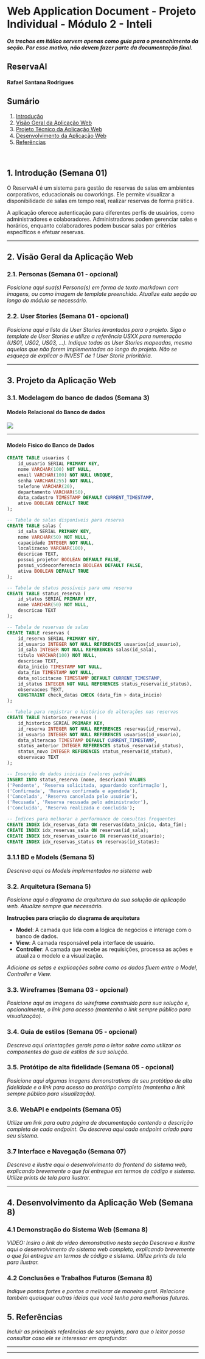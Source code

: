 # Web Application Document - Projeto Individual - Módulo 2 - Inteli

**_Os trechos em itálico servem apenas como guia para o preenchimento da seção. Por esse motivo, não devem fazer parte da documentação final._**

## ReservaAI

#### Rafael Santana Rodrigues

## Sumário

1. [Introdução](#c1)  
2. [Visão Geral da Aplicação Web](#c2)  
3. [Projeto Técnico da Aplicação Web](#c3)  
4. [Desenvolvimento da Aplicação Web](#c4)  
5. [Referências](#c5)  

<br>

## <a name="c1"></a>1. Introdução (Semana 01)

O ReservaAI é um sistema para gestão de reservas de salas em ambientes corporativos, educacionais ou coworkings. Ele permite visualizar a disponibilidade de salas em tempo real, realizar reservas de forma prática.

A aplicação oferece autenticação para diferentes perfis de usuários, como administradores e colaboradores. Administradores podem gerenciar salas e horários, enquanto colaboradores podem buscar salas por critérios específicos e efetuar reservas.

---

## <a name="c2"></a>2. Visão Geral da Aplicação Web

### 2.1. Personas (Semana 01 - opcional)

*Posicione aqui sua(s) Persona(s) em forma de texto markdown com imagens, ou como imagem de template preenchido. Atualize esta seção ao longo do módulo se necessário.*

### 2.2. User Stories (Semana 01 - opcional)

*Posicione aqui a lista de User Stories levantadas para o projeto. Siga o template de User Stories e utilize a referência USXX para numeração (US01, US02, US03, ...). Indique todas as User Stories mapeadas, mesmo aquelas que não forem implementadas ao longo do projeto. Não se esqueça de explicar o INVEST de 1 User Storie prioritária.*

---

## <a name="c3"></a>3. Projeto da Aplicação Web

### 3.1. Modelagem do banco de dados  (Semana 3)

#### Modelo Relacional do Banco de dados 
<img src="assets/EsquemaBaseDeDados.png">

<hr>

#### Modelo Fisico do Banco de Dados
```sql
CREATE TABLE usuarios (
    id_usuario SERIAL PRIMARY KEY,
    nome VARCHAR(100) NOT NULL,
    email VARCHAR(100) NOT NULL UNIQUE,
    senha VARCHAR(255) NOT NULL,
    telefone VARCHAR(20),
    departamento VARCHAR(50),
    data_cadastro TIMESTAMP DEFAULT CURRENT_TIMESTAMP,
    ativo BOOLEAN DEFAULT TRUE
);

-- Tabela de salas disponíveis para reserva
CREATE TABLE salas (
    id_sala SERIAL PRIMARY KEY,
    nome VARCHAR(50) NOT NULL,
    capacidade INTEGER NOT NULL,
    localizacao VARCHAR(100),
    descricao TEXT,
    possui_projetor BOOLEAN DEFAULT FALSE,
    possui_videoconferencia BOOLEAN DEFAULT FALSE,
    ativa BOOLEAN DEFAULT TRUE
);

-- Tabela de status possíveis para uma reserva
CREATE TABLE status_reserva (
    id_status SERIAL PRIMARY KEY,
    nome VARCHAR(50) NOT NULL,
    descricao TEXT
);

-- Tabela de reservas de salas
CREATE TABLE reservas (
    id_reserva SERIAL PRIMARY KEY,
    id_usuario INTEGER NOT NULL REFERENCES usuarios(id_usuario),
    id_sala INTEGER NOT NULL REFERENCES salas(id_sala),
    titulo VARCHAR(100) NOT NULL,
    descricao TEXT,
    data_inicio TIMESTAMP NOT NULL,
    data_fim TIMESTAMP NOT NULL,
    data_solicitacao TIMESTAMP DEFAULT CURRENT_TIMESTAMP,
    id_status INTEGER NOT NULL REFERENCES status_reserva(id_status),
    observacoes TEXT,
    CONSTRAINT check_datas CHECK (data_fim > data_inicio)
);

-- Tabela para registrar o histórico de alterações nas reservas
CREATE TABLE historico_reservas (
    id_historico SERIAL PRIMARY KEY,
    id_reserva INTEGER NOT NULL REFERENCES reservas(id_reserva),
    id_usuario INTEGER NOT NULL REFERENCES usuarios(id_usuario),
    data_alteracao TIMESTAMP DEFAULT CURRENT_TIMESTAMP,
    status_anterior INTEGER REFERENCES status_reserva(id_status),
    status_novo INTEGER REFERENCES status_reserva(id_status),
    observacao TEXT
);

-- Inserção de dados iniciais (valores padrão)
INSERT INTO status_reserva (nome, descricao) VALUES 
('Pendente', 'Reserva solicitada, aguardando confirmação'),
('Confirmada', 'Reserva confirmada e agendada'),
('Cancelada', 'Reserva cancelada pelo usuário'),
('Recusada', 'Reserva recusada pelo administrador'),
('Concluída', 'Reserva realizada e concluída');

-- Índices para melhorar a performance de consultas frequentes
CREATE INDEX idx_reservas_data ON reservas(data_inicio, data_fim);
CREATE INDEX idx_reservas_sala ON reservas(id_sala);
CREATE INDEX idx_reservas_usuario ON reservas(id_usuario);
CREATE INDEX idx_reservas_status ON reservas(id_status);
```


### 3.1.1 BD e Models (Semana 5)
*Descreva aqui os Models implementados no sistema web*

### 3.2. Arquitetura (Semana 5)

*Posicione aqui o diagrama de arquitetura da sua solução de aplicação web. Atualize sempre que necessário.*

**Instruções para criação do diagrama de arquitetura**  
- **Model**: A camada que lida com a lógica de negócios e interage com o banco de dados.
- **View**: A camada responsável pela interface de usuário.
- **Controller**: A camada que recebe as requisições, processa as ações e atualiza o modelo e a visualização.
  
*Adicione as setas e explicações sobre como os dados fluem entre o Model, Controller e View.*

### 3.3. Wireframes (Semana 03 - opcional)

*Posicione aqui as imagens do wireframe construído para sua solução e, opcionalmente, o link para acesso (mantenha o link sempre público para visualização).*

### 3.4. Guia de estilos (Semana 05 - opcional)

*Descreva aqui orientações gerais para o leitor sobre como utilizar os componentes do guia de estilos de sua solução.*


### 3.5. Protótipo de alta fidelidade (Semana 05 - opcional)

*Posicione aqui algumas imagens demonstrativas de seu protótipo de alta fidelidade e o link para acesso ao protótipo completo (mantenha o link sempre público para visualização).*

### 3.6. WebAPI e endpoints (Semana 05)

*Utilize um link para outra página de documentação contendo a descrição completa de cada endpoint. Ou descreva aqui cada endpoint criado para seu sistema.*  

### 3.7 Interface e Navegação (Semana 07)

*Descreva e ilustre aqui o desenvolvimento do frontend do sistema web, explicando brevemente o que foi entregue em termos de código e sistema. Utilize prints de tela para ilustrar.*

---

## <a name="c4"></a>4. Desenvolvimento da Aplicação Web (Semana 8)

### 4.1 Demonstração do Sistema Web (Semana 8)

*VIDEO: Insira o link do vídeo demonstrativo nesta seção*
*Descreva e ilustre aqui o desenvolvimento do sistema web completo, explicando brevemente o que foi entregue em termos de código e sistema. Utilize prints de tela para ilustrar.*

### 4.2 Conclusões e Trabalhos Futuros (Semana 8)

*Indique pontos fortes e pontos a melhorar de maneira geral.*
*Relacione também quaisquer outras ideias que você tenha para melhorias futuras.*



## <a name="c5"></a>5. Referências

_Incluir as principais referências de seu projeto, para que o leitor possa consultar caso ele se interessar em aprofundar._<br>

---
---